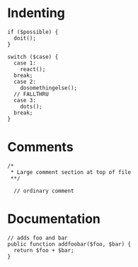 # Indenting #

```
if ($possible) {
  doit();
}
```

```
switch ($case) {
  case 1:
    react();
  break;
  case 2:
    dosomethingelse();
  // FALLTHRU
  case 3:
    dots();
  break;
}
```

# Comments #

```
/*
 * Large comment section at top of file
 **/
```

```
  // ordinary comment
```

# Documentation #

```
// adds foo and bar
public function addfoobar($foo, $bar) {
  return $foo + $bar;
}
```
